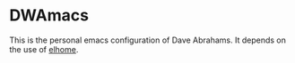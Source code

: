 # DWAmacs

This is the personal emacs configuration of Dave Abrahams.  It depends
on the use of [elhome](http://github.com/dabrahams/elhome).
